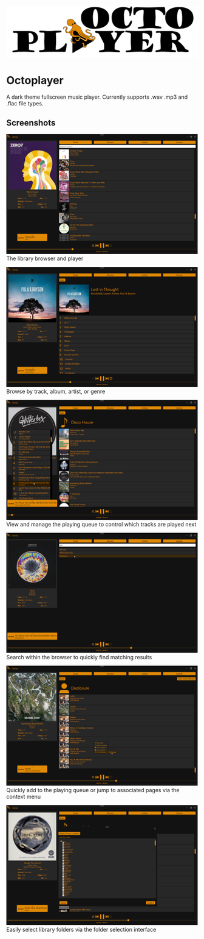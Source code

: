 ![Octoplayer Logo](ReadmeAssets/octoplayer-full-logo.png)

# Octoplayer
A dark theme fullscreen music player. Currently supports .wav .mp3 and .flac file types.


## Screenshots

![Main Program View](ReadmeAssets/screenshot-main-view.png)
The library browser and player


![Album View](ReadmeAssets/screenshot-album-view.png)
Browse by track, album, artist, or genre


![Playing Queue](ReadmeAssets/screenshot-playing-queue.png)
View and manage the playing queue to control which tracks are played next


![Library Search](ReadmeAssets/screenshot-search.png)
Search within the browser to quickly find matching results


![Context Menu](ReadmeAssets/screenshot-context-menu.png)
Quickly add to the playing queue or jump to associated pages via the context menu


![Library Selection](ReadmeAssets/screenshot-library-selection.png)
Easily select library folders via the folder selection interface
